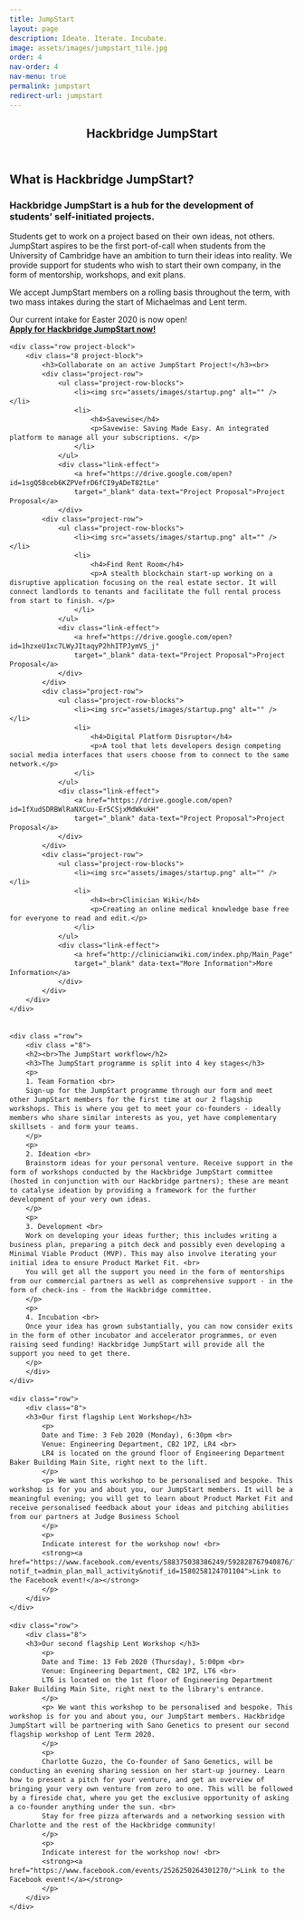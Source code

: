 ```yaml
---
title: JumpStart
layout: page
description: Ideate. Iterate. Incubate.
image: assets/images/jumpstart_tile.jpg
order: 4
nav-order: 4
nav-menu: true
permalink: jumpstart
redirect-url: jumpstart
---
```


<!-- Main -->
<div id="main" class="alt"></div>

<!-- One -->
<section id="one">
<div class="inner">
    <header class="major">
        <h1>Hackbridge JumpStart</h1>
    </header>
    <h2>What is Hackbridge JumpStart?</h2>
    <h3>Hackbridge JumpStart is a hub for the development of students’ self-initiated projects. </h3> 
    <div class="row"> 
        <div class="8">
            <p>
            Students get to work on a project based on their own ideas, not others. JumpStart aspires to be the first port-of-call when students from the University of Cambridge have an ambition to turn their ideas into reality. We provide support for students who wish to start their own company, in the form of mentorship, workshops, and exit plans.
            </p>
            <p>
            We accept JumpStart members on a rolling basis throughout the term, with two mass intakes during the start of Michaelmas and Lent term.
            </p>
            <p>
            Our current intake for Easter 2020 is now open! <br>
            <strong><a href="https://docs.google.com/forms/d/e/1FAIpQLSeQzkVzzJKhpiKqEG1I1GLzEURRvslXPIBgkDJhlXv3bZ06Ow/viewform">Apply for Hackbridge JumpStart now!</a></strong>
            </p>
        </div>
    </div>

    <div class="row project-block">
        <div class="8 project-block">
            <h3>Collaborate on an active JumpStart Project!</h3><br>
 			<div class="project-row">
                <ul class="project-row-blocks">
                    <li><img src="assets/images/startup.png" alt="" /></li>
                    <li>
                        <h4>Savewise</h4>
                        <p>Savewise: Saving Made Easy. An integrated platform to manage all your subscriptions. </p>
                    </li>
                </ul>
                <div class="link-effect">
                    <a href="https://drive.google.com/open?id=1sgQ5Bceb6KZPVefrD6fCI9yADeT82tLe"
                    target="_blank" data-text="Project Proposal">Project Proposal</a>
                </div>
 			<div class="project-row">
                <ul class="project-row-blocks">
                    <li><img src="assets/images/startup.png" alt="" /></li>
                    <li>
                        <h4>Find Rent Room</h4>
                        <p>A stealth blockchain start-up working on a disruptive application focusing on the real estate sector. It will connect landlords to tenants and facilitate the full rental process from start to finish. </p>
                    </li>
                </ul>
                <div class="link-effect">
                    <a href="https://drive.google.com/open?id=1hzxeU1xc7LWyJItaqyP2hhITPJymVS_j"
                    target="_blank" data-text="Project Proposal">Project Proposal</a>
                </div>
            </div>     
 			<div class="project-row">
                <ul class="project-row-blocks">
                    <li><img src="assets/images/startup.png" alt="" /></li>
                    <li>
                        <h4>Digital Platform Disruptor</h4>
                        <p>A tool that lets developers design competing social media interfaces that users choose from to connect to the same network.</p>
                    </li>
                </ul>
                <div class="link-effect">
                    <a href="https://drive.google.com/open?id=1fXudSDRBWlRaNXCuu-Er5CSjxMdWkukH"
                    target="_blank" data-text="Project Proposal">Project Proposal</a>
                </div>
            </div>     
            <div class="project-row">
                <ul class="project-row-blocks">
                    <li><img src="assets/images/startup.png" alt="" /></li>
                    <li>
                        <h4><br>Clinician Wiki</h4>
                        <p>Creating an online medical knowledge base free for everyone to read and edit.</p>
                    </li>
                </ul>
                <div class="link-effect">
                    <a href="http://clinicianwiki.com/index.php/Main_Page"
                    target="_blank" data-text="More Information">More Information</a>
                </div>
            </div> 
        </div>
    </div>


    <div class ="row">
        <div class ="8">
        <h2><br>The JumpStart workflow</h2>
        <h3>The JumpStart programme is split into 4 key stages</h3>
        <p>
        1. Team Formation <br>
        Sign-up for the JumpStart programme through our form and meet other JumpStart members for the first time at our 2 flagship workshops. This is where you get to meet your co-founders - ideally members who share similar interests as you, yet have complementary skillsets - and form your teams.
        </p>
        <p>
        2. Ideation <br>
        Brainstorm ideas for your personal venture. Receive support in the form of workshops conducted by the Hackbridge JumpStart committee (hosted in conjunction with our Hackbridge partners); these are meant to catalyse ideation by providing a framework for the further development of your very own ideas.
        </p>
        <p>
        3. Development <br>
        Work on developing your ideas further; this includes writing a business plan, preparing a pitch deck and possibly even developing a Minimal Viable Product (MVP). This may also involve iterating your initial idea to ensure Product Market Fit. <br>
        You will get all the support you need in the form of mentorships from our commercial partners as well as comprehensive support - in the form of check-ins - from the Hackbridge committee.
        </p>
        <p>
        4. Incubation <br>
        Once your idea has grown substantially, you can now consider exits in the form of other incubator and accelerator programmes, or even raising seed funding! Hackbridge JumpStart will provide all the support you need to get there.
        </p>
        </div>
    </div>

    <div class="row">
        <div class="8">
        <h3>Our first flagship Lent Workshop</h3>
            <p>
            Date and Time: 3 Feb 2020 (Monday), 6:30pm <br>
            Venue: Engineering Department, CB2 1PZ, LR4 <br>
            LR4 is located on the ground floor of Engineering Department Baker Building Main Site, right next to the lift.
            </p>
            <p> We want this workshop to be personalised and bespoke. This workshop is for you and about you, our JumpStart members. It will be a meaningful evening; you will get to learn about Product Market Fit and receive personalised feedback about your ideas and pitching abilities from our partners at Judge Business School
            </p>
            <p>
            Indicate interest for the workshop now! <br>
            <strong><a href="https://www.facebook.com/events/588375038386249/592828767940876/?notif_t=admin_plan_mall_activity&notif_id=1580258124701104">Link to the Facebook event!</a></strong>
            </p>
        </div>
    </div>

    <div class="row">
        <div class="8">
        <h3>Our second flagship Lent Workshop </h3>
            <p>
            Date and Time: 13 Feb 2020 (Thursday), 5:00pm <br>
            Venue: Engineering Department, CB2 1PZ, LT6 <br>
            LT6 is located on the 1st floor of Engineering Department Baker Building Main Site, right next to the library's entrance.
            </p>
            <p> We want this workshop to be personalised and bespoke. This workshop is for you and about you, our JumpStart members. Hackbridge JumpStart will be partnering with Sano Genetics to present our second flagship workshop of Lent Term 2020.
            </p>
            <p>
            Charlotte Guzzo, the Co-founder of Sano Genetics, will be conducting an evening sharing session on her start-up journey. Learn how to present a pitch for your venture, and get an overview of bringing your very own venture from zero to one. This will be followed by a fireside chat, where you get the exclusive opportunity of asking a co-founder anything under the sun. <br>
            Stay for free pizza afterwards and a networking session with Charlotte and the rest of the Hackbridge community!
            </p>
            <p>
            Indicate interest for the workshop now! <br>
            <strong><a href="https://www.facebook.com/events/2526250264301270/">Link to the Facebook event!</a></strong>
            </p>
        </div>
    </div>
</div>
